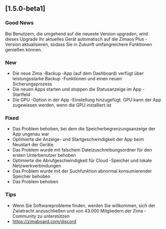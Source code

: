 ## [1.5.0-beta1]
### Good News
Bei Benutzern, die umgehend auf die neueste Version upgraden, wird dieses Upgrade Ihr aktuelles Gerät automatisch auf die Zimaos Plus -Version aktualisieren, sodass Sie in Zukunft umfangreichere Funktionen genießen können.
### New
- Die neue Zima -Backup -App (auf dem Dashboard) verfügt über leistungsstarke Backup -Funktionen und einen neuen Sicherungsprozess
- Die neuen Apps starten und stoppen die Statusanzeige im App -Startfeld
- Die GPU -Option in der App -Einstellung hinzugefügt. GPU kann der App zugewiesen werden, wenn die GPU installiert ist
### Fixed
- Das Problem behoben, bei dem die Speicherbegrenzungsanzeige der App ungenau war
- Optimierte die Anzeige- und Startgeschwindigkeit der App beim Neustart der Geräte
- Das Problem wurde mit falschem Dateizuschreibungsordner für den ersten Unterbenutzer behoben
- Optimierte die Abrufgeschwindigkeit für Cloud -Speicher und lokale Netzwerkverbindungen
- Das Problem wurde mit der Suchfunktion abnormal konsumierender Speicher behoben
- Das Problem behoben
### Tips
- Wenn Sie Softwareprobleme finden, werden Sie willkommen, sich der Zwietracht anzuschließen und von 43.000 Mitgliedern der Zima -Community zu unterstützen
- <a href = "https://zimaboard.com/discord" target = "_ leer" style = "color: blau"> https://zimaboard.com/discord </a>
